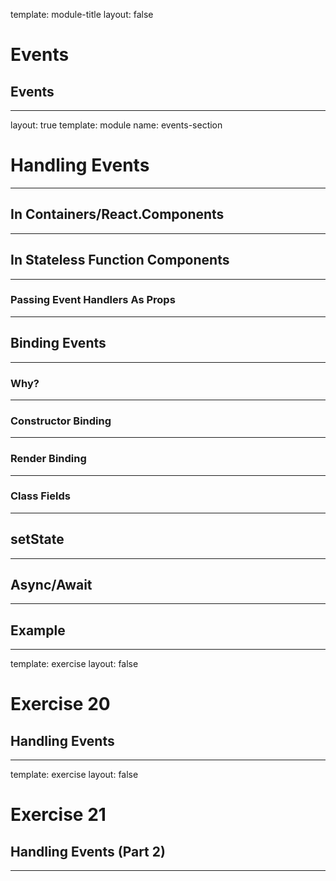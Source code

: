 
template: module-title
layout: false

# Events
## Events

---

layout: true
template: module
name: events-section

# Handling Events

---

## In Containers/React.Components

---

## In Stateless Function Components

---

### Passing Event Handlers As Props

---

## Binding Events

---

### Why?

---

### Constructor Binding

---

### Render Binding

---

### Class Fields

---

## setState

---

## Async/Await

---

## Example

---
template: exercise
layout: false

# Exercise 20
## Handling Events

---
template: exercise
layout: false

# Exercise 21
## Handling Events (Part 2)

---
